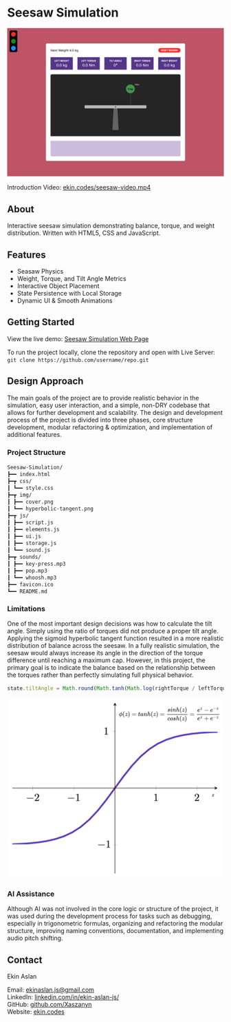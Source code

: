 # Seesaw Simulation

![Cover](./img/cover.png)

Introduction Video: [ekin.codes/seesaw-video.mp4](https://ekin.codes/seesaw-video.mp4)

## About

Interactive seesaw simulation demonstrating balance, torque, and weight distribution. Written with HTML5, CSS and JavaScript.

## Features

- Seasaw Physics
- Weight, Torque, and Tilt Angle Metrics
- Interactive Object Placement
- State Persistence with Local Storage
- Dynamic UI & Smooth Animations

## Getting Started

View the live demo: [Seesaw Simulation Web Page](https://xaszanyn.github.io/Ekin-Aslan-Seesaw-Simulation/)

To run the project locally, clone the repository and open with Live Server:<br />
`git clone https://github.com/username/repo.git`

## Design Approach

The main goals of the project are to provide realistic behavior in the simulation, easy user interaction, and a simple, non-DRY codebase that allows for further development and scalability. The design and development process of the project is divided into three phases, core structure development, modular refactoring & optimization, and implementation of additional features.

### Project Structure

```text
Seesaw-Simulation/
┣━━ index.html
┣━┳ css/
┃ ┗━━ style.css
┣━┳ img/
┃ ┣━━ cover.png
┃ ┗━━ hyperbolic-tangent.png
┣━┳ js/
┃ ┣━━ script.js
┃ ┣━━ elements.js
┃ ┣━━ ui.js
┃ ┣━━ storage.js
┃ ┗━━ sound.js
┣━┳ sounds/
┃ ┣━━ key-press.mp3
┃ ┣━━ pop.mp3
┃ ┗━━ whoosh.mp3
┣━━ favicon.ico
┗━━ README.md
```

### Limitations

One of the most important design decisions was how to calculate the tilt angle. Simply using the ratio of torques did not produce a proper tilt angle. Applying the sigmoid hyperbolic tangent function resulted in a more realistic distribution of balance across the seesaw. In a fully realistic simulation, the seesaw would always increase its angle in the direction of the torque difference until reaching a maximum cap. However, in this project, the primary goal is to indicate the balance based on the relationship between the torques rather than perfectly simulating full physical behavior.

```javascript
state.tiltAngle = Math.round(Math.tanh(Math.log(rightTorque / leftTorque)) * 30 * 100) / 100;
```

![Hyperbolic Tangent Graph](./img/hyperbolic-tangent.png)

### AI Assistance

Although AI was not involved in the core logic or structure of the project, it was used during the development process for tasks such as debugging, especially in trigonometric formulas, organizing and refactoring the modular structure, improving naming conventions, documentation, and implementing audio pitch shifting.

## Contact

Ekin Aslan

Email: [ekinaslan.js@gmail.com](mailto:ekinaslan.js@gmail.com)<br />
LinkedIn: [linkedin.com/in/ekin-aslan-js/](https://www.linkedin.com/in/ekin-aslan-js/)<br />
GitHub: [github.com/Xaszanyn](https://github.com/Xaszanyn)<br />
Website: [ekin.codes](https://ekin.codes)
